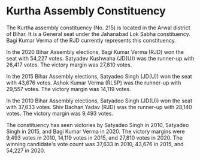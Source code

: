 # Kurtha Assembly Constituency

The Kurtha assembly constituency (No. 215) is located in the Arwal district of Bihar. It is a General seat under the Jahanabad Lok Sabha constituency. Bagi Kumar Verma of the RJD currently represents this constituency.

In the 2020 Bihar Assembly elections, Bagi Kumar Verma (RJD) won the seat with 54,227 votes. Satyadev Kushwaha (JD(U)) was the runner-up with 26,417 votes. The victory margin was 27,810 votes.

In the 2015 Bihar Assembly elections, Satyadeo Singh (JD(U)) won the seat with 43,676 votes. Ashok Kumar Verma (RLSP) was the runner-up with 29,557 votes. The victory margin was 14,119 votes.

In the 2010 Bihar Assembly elections, Satyadeo Singh (JD(U)) won the seat with 37,633 votes. Shiv Bachan Yadav (RJD) was the runner-up with 28,140 votes. The victory margin was 9,493 votes.

The constituency has seen victories by Satyadeo Singh in 2010, Satyadeo Singh in 2015, and Bagi Kumar Verma in 2020. The victory margins were 9,493 votes in 2010, 14,119 votes in 2015, and 27,810 votes in 2020. The winning candidate's vote count was 37,633 in 2010, 43,676 in 2015, and 54,227 in 2020.
